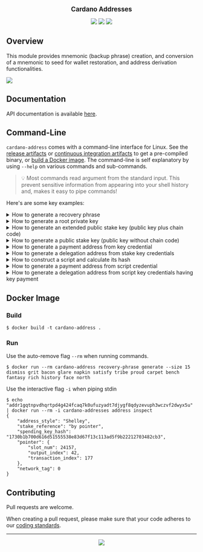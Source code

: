 <p align="center">
  <big><strong>Cardano Addresses</strong></big>
</p>

<p align="center">
  <a href="https://github.com/input-output-hk/cardano-addresses/releases"><img src="https://img.shields.io/github/v/release/input-output-hk/cardano-addresses?color=%239b59b6&label=RELEASE&sort=semver&style=for-the-badge"/></a>
  <a href='https://github.com/input-output-hk/cardano-addresses/actions?query=workflow%3A"Continuous Integration"'><img src="https://img.shields.io/github/workflow/status/input-output-hk/cardano-addresses/Continuous Integration?style=for-the-badge" /></a>
  <a href="https://input-output-hk.github.io/cardano-addresses/coverage/hpc_index.html"><img src="https://input-output-hk.github.io/cardano-addresses/coverage/badge.svg" /></a>
</p>

## Overview

This module provides mnemonic (backup phrase) creation, and conversion of a
mnemonic to seed for wallet restoration, and address derivation functionalities.

![](.github/example.gif)

## Documentation

API documentation is available [here](https://input-output-hk.github.io/cardano-addresses/haddock).

## Command-Line

`cardano-address` comes with a command-line interface for Linux. See the [release artifacts](https://github.com/input-output-hk/cardano-addresses/releases) or [continuous integration artifacts](https://github.com/input-output-hk/cardano-addresses/actions?query=workflow%3A%22Continuous+Integration%22) to get a pre-compiled binary, or [build a Docker image](#docker-image). The command-line is self explanatory by using `--help` on various commands and sub-commands.

> :bulb: Most commands read argument from the standard input. This prevent sensitive information from appearing into your shell history and, makes it easy to pipe commands!

Here's are some key examples:

<details>
  <summary>How to generate a recovery phrase</summary>

```
$ cardano-address recovery-phrase generate --size 15 > recovery-phrase.txt
east student silly already breeze enact seat trade few way online skin grass humble electric
```
</details>

<details>
  <summary>How to generate a root private key</summary>

```
$ cat recovery-phrase.txt | cardano-address key from-recovery-phrase Shelley
xprv1zz8x2k6jemuq884k4s4c862n2maaskk07ua7xc4pcegfd70fx9ymnhrk5jkex5rh5fggph0682rdxjpaf97lkrmqqs49md3mq0n5ds4e07en8xnyn3g3f85zn85gapcwkht6y5djqrjmqdnqp2rg5nvmycwgyqvx
```

Notice the `xprv` prefix to identify an e**x**tended **prv**ivate key. Should you prefer an hexadecimal output, you can choose a different output encoding via a special flag:

```
$ cat recovery-phrase.txt | cardano-address key from-recovery-phrase Shelley --base16
108e655b52cef8039eb6ac2b83e95356fbd85acff73be362a1c65096f9e93149
b9dc76a4ad935077a25080ddfa3a86d3483d497dfb0f60042a5db63b03e746c2
b97fb3339a649c51149e8299e88e870eb5d7a251b200e5b036600a868a4d9b26
```
</details>

<details>
  <summary>How to generate an extended public stake key (public key plus chain code)</summary>

```
$ cat recovery-phrase.txt | cardano-address key from-recovery-phrase Shelley \
| cardano-address key child 1852H/1815H/0H/2/0 \
| cardano-address key public --with-chain-code
xpub16apaenn9ut6s40lcw3l8v68xawlrlq20z2966uzcx8jmv2q9uy7yak6lmcyst8yclpm3yalrspc7q2wy9f6683x6f9z4e3gclhs5snst6nr2z
```

> :information_source: `1852H/1815H/0H/2/0` is the derivation path that is typically used by Cardano wallet to identify a stake key within HD wallet. If you seek compatibility with Daedalus or Yoroi, use this as well!

</details>

<details>
  <summary>How to generate a public stake key (public key without chain code)</summary>

```
$ cat recovery-phrase.prv | cardano-address key from-recovery-phrase Shelley \
| cardano-address key child 1852H/1815H/0H/2/0 \
| cardano-address key public --without-chain-code
xpub16apaenn9ut6s40lcw3l8v68xawlrlq20z2966uzcx8jmv2q9uy7qh83kg9
```

> :information_source: `1852H/1815H/0H/2/0` is the derivation path that is typically used by Cardano wallet to identify a stake key within HD wallet. If you seek compatibility with Daedalus or Yoroi, use this as well!

</details>

<details>
  <summary>How to generate a payment address from key credential</summary>

```
  $ cardano-address recovery-phrase generate --size 15 \
  | cardano-address key from-recovery-phrase Shelley > root.prv

  $ cat root.prv \
  | cardano-address key child 1852H/1815H/0H/0/0 > addr.prv

  $ cat addr.prv \
  | cardano-address key public --with-chain-code \
  | cardano-address address payment --from-key --network-tag testnet

  addr_test1vqrlltfahghjxl5sy5h5mvfrrlt6me5fqphhwjqvj5jd88cccqcek
```
</details>

<details>
  <summary>How to generate a delegation address from stake key credentials</summary>

  Follow the steps from 'How to generate a payment address'. Then, simply extend
  an existing payment address with a stake key!

```
  $ cat root.prv \
  | cardano-address key child 1852H/1815H/0H/2/0 > stake.prv

  $ cat addr.prv \
  | cardano-address key public --with-chain-code \
  | cardano-address address payment --from-key --network-tag testnet \
  | cardano-address address delegation --from-key $(cat stake.prv | cardano-address key public --with-chain-code)
  addr1vrcmygdgp7v3mhz78v8kdsfru0y9wysnr9pgvvgmdqx2w0qrg8swg...
```
</details>

<details>
  <summary>How to construct a script and calculate its hash</summary>

  Let's say I have the following recovery phrase
```
$ cat recovery-phrase.txt
nothing heart matrix fly sleep slogan tomato pulse what roof rail since plastic false enlist
```
 Now we create root key
```
$ cat recovery-phrase.txt | cardano-address key from-recovery-phrase Shelley > root.xprv
xprv1apjwjs3ksgm5mnnk0cc5v5emgv0hmafmmy8tffay5s2ffk69830whwznr46672ruucdzwwtv9upv72e4ylrypyz5m6cyh0p00t7n3u3agt20lv32j4kxcqlkzu78nzjx0ysxxlc2ghfz9prxfmrds802xsh67k7t
```
 And derive two signing keys according to multisig CIP (TO-DO add link when available)
```
$ cat root.xprv | cardano-address key child 1852H/1815H/0H/3/0 > signingKey1.xprv
xprv1nrywvqyuwefulu6mqmpxelz92kcy0zluu5kf5p74c6l6f6z9830pfvcvgen923akys2d2fmlh8t3fttj6nvx040k30ek8k62jyvv9p38c8lyuz9qkyhgnyme7ay742e7nemd037jdevpl688fdvtcfq9eqpnkr57
$ cat root.xprv | cardano-address key child 1852H/1815H/0H/3/1 > signingKey2.xprv
xprv1vpr59y3p3cfggk85x6dvmlpkwm9f4c99lvkmw8r6j5vwd669830rw5lvsuh8530q897ht9a297kw2qhkpvn7kk98njhdg3scter64uukrwtashzde54v8ery8a92npx4e22ffg45mtshe6ewpnzjx2cn9qs42k0f
```
 The corresponding verification keys and their hashes can be obtained as follows
```
$ cat signingKey1.xprv | cardano-address key public --with-chain-code | cardano-address key hash --base16 > verKey1.hash
de5861cd05e99985b2c586ab383790c6600990809206f84e96eadaea
$ cat signingKey2.xprv | cardano-address key public --with-chain-code | cardano-address key hash --base16 > verKey2.hash
aca52d7d28ce353f4766e4e2c8cc2208c7113d794e776eafb8c07a80
```
Also notice the default hrp (in bech32) for the hashes of verification key - **xpub_hash**
```
$ cat signingKey1.xprv | cardano-address key public --with-chain-code | cardano-address key hash
xpub_hash1mevxrng9axvctvk9s64nsduscesqnyyqjgr0sn5katdw5egajw2
```
 Now we can construct the script using the hashes of verification keys
```
$ echo "all [$(cat verKey1.hash),$(cat verKey2.hash)]" > script.txt
all [de5861cd05e99985b2c586ab383790c6600990809206f84e96eadaea,aca52d7d28ce353f4766e4e2c8cc2208c7113d794e776eafb8c07a80]
```
 Having a script constructed we can get its script hash that could go to payment or delegation credential
 when creating the address. The default hrp (in bech32) is **script_hash**

```
$ cardano-address script hash "$(cat script.txt)"
script_hash15hx806zf0g8kcv399dpxf6fq4l98myqpvvzj2rltg465uz36435
```
</details>

<details>
  <summary>How to generate a payment address from script credential</summary>

```
  $ cardano-address script hash "$(cat script.txt)" \
  | cardano-address address payment --from-script --network-tag testnet
  addr_test1wzjucalgf9aq7mpjy545ye8fyzhu5lvsq93s2fg0adzh2nsxaqdy4
```
</details>

<details>
  <summary>How to generate a delegation address from script key credentials having key payment</summary>

  Follow the steps from 'How to generate a payment address'. Then, simply extend
  an existing payment address with a stake key!

```
  $ cat root.prv \
  | cardano-address key child 1852H/1815H/0H/2/0 > stake.prv

  $ cat addr.prv \
  | cardano-address key public --with-chain-code \
  | cardano-address address payment --from-key --network-tag testnet \
  | cardano-address address delegation --from-script $(cardano-address script hash "$(cat script.txt)")
  addr_test1yqqc24zex4mqch3hp5q7da87mwufkl7hncg472phe74ea2...
```
</details>


## Docker Image

### Build

```console
$ docker build -t cardano-address .
```

### Run

Use the auto-remove flag `--rm` when running commands.

```console
$ docker run --rm cardano-address recovery-phrase generate --size 15
dismiss grit bacon glare napkin satisfy tribe proud carpet bench fantasy rich history face north
```

Use the interactive flag `-i` when piping stdin

```console
$ echo "addr1gqtnpvdhqrtpd4g424fcaq7k0ufuzyadt7djygf8qdyzevuph3wczvf2dwyx5u" | docker run --rm -i cardano-addresses address inspect
{
    "address_style": "Shelley",
    "stake_reference": "by pointer",
    "spending_key_hash": "1730b1b700d616d51555538e83d67f13c113ad5f9b22212703482cb3",
    "pointer": {
        "slot_num": 24157,
        "output_index": 42,
        "transaction_index": 177
    },
    "network_tag": 0
}
```

## Contributing

Pull requests are welcome.

When creating a pull request, please make sure that your code adheres to our
[coding standards](https://github.com/input-output-hk/adrestia/wiki/Coding-Standards).

<hr />

<p align="center">
  <a href="https://github.com/input-output-hk/cardano-addresses/blob/master/LICENSE"><img src="https://img.shields.io/github/license/input-output-hk/cardano-addresses.svg?style=for-the-badge" /></a>
</p>

